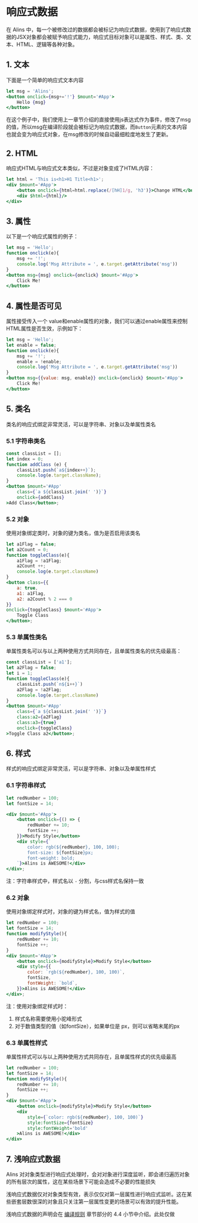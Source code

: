 <!--
 * @Author: chenzhongsheng
 * @Date: 2023-09-08 22:04:06
 * @Description: Coding something
-->
# 响应式数据

在 Alins 中，每一个被修改过的数据都会被标记为响应式数据，使用到了响应式数据的JSX对象都会被赋予响应式能力，响应式目标对象可以是属性、样式、类、文本、HTML、逻辑等各种对象。

## 1. 文本

下面是一个简单的响应式文本内容

<CodeBox/>

```jsx
let msg = 'Alins';
<button onclick={msg+='!'} $mount='#App'>
    Hello {msg}
</button>
```

在这个例子中，我们使用上一章节介绍的直接使用js表达式作为事件，修改了msg的值，所以msg在编译阶段就会被标记为响应式数据，而`Button`元素的文本内容也就会变为响应式对象，在msg修改的时候自动最细粒度地发生了更新。

## 2. HTML

响应式HTML与响应式文本类似，不过是对象变成了HTML内容：

<CodeBox/>

```jsx
let html = 'This is<h1>H1 Title<h1>';
<div $mount='#App'>
    <button onclick={html=html.replace(/[hH]1/g, 'h3')}>Change HTML</button>
    <div $html={html}/>
</div>
```

## 3. 属性

以下是一个响应式属性的例子：

<CodeBox/>

```jsx
let msg = 'Hello';
function onclick(e){
    msg += '!';
    console.log('Msg Attribute = ', e.target.getAttribute('msg'))
}
<button msg={msg} onclick={onclick} $mount='#App'>
    Click Me!
</button>
```

## 4. 属性是否可见

属性接受传入一个 value和enable属性的对象，我们可以通过enable属性来控制HTML属性是否生效，示例如下：

<CodeBox/>

```jsx
let msg = 'Hello';
let enable = false;
function onclick(e){
    msg += '!';
    enable = !enable;
    console.log('Msg Attribute = ', e.target.getAttribute('msg'))
}
<button msg={{value: msg, enable}} onclick={onclick} $mount='#App'>
    Click Me!
</button>
```

## 5. 类名

类名的响应式绑定非常灵活，可以是字符串、对象以及单属性类名

### 5.1 字符串类名

<CodeBox/>

```jsx
const classList = [];
let index = 0;
function addClass (e) {
    classList.push(`a${index++}`);
    console.log(e.target.className);
}
<button $mount='#App'
    class={`a ${classList.join(' ')}`}
    onclick={addClass}
>Add Class</button>;
```

### 5.2 对象

使用对象绑定类时，对象的键为类名，值为是否启用该类名

<CodeBox/>

```jsx
let a1Flag = false;
let a2Count = 0;
function toggleClass(e){
    a1Flag = !a1Flag;
    a2Count ++;
    console.log(e.target.className)
}
<button class={{
    a: true,
    a1: a1Flag,
    a2: a2Count % 2 === 0
}}
onclick={toggleClass} $mount='#App'>
    Toggle Class
</button>;
```

### 5.3 单属性类名

单属性类名可以与以上两种使用方式共同存在，且单属性类名的优先级最高：

<CodeBox/>

```jsx
const classList = ['a1'];
let a2Flag = false;
let i = 1;
function toggleClass(e){
    classList.push(`n${i++}`)
    a2Flag = !a2Flag;
    console.log(e.target.className)
}
<button $mount='#App'
    class={`a ${classList.join(' ')}`}
    class:a2={a2Flag}
    class:a3={true}
    onclick={toggleClass}
>Toggle Class a2</button>;
```


## 6. 样式

样式的响应式绑定非常灵活，可以是字符串、对象以及单属性样式

### 6.1 字符串样式

<CodeBox/>

```jsx
let redNumber = 100;
let fontSize = 14;

<div $mount='#App'>
    <button onclick={() => {
        redNumber += 10;
        fontSize ++;
    }}>Modify Style</button>
    <div style={`
        color: rgb(${redNumber}, 100, 100); 
        font-size: ${fontSize}px;
        font-weight: bold;
    `}>Alins is AWESOME!</div>
</div>;
```

注：字符串样式中，样式名以 `-` 分割，与css样式名保持一致

### 6.2 对象

使用对象绑定样式时，对象的键为样式名，值为样式的值

<CodeBox/>

```jsx
let redNumber = 100;
let fontSize = 14;
function modifyStyle(){
    redNumber += 10;
    fontSize ++;
}
<div $mount='#App'>
    <button onclick={modifyStyle}>Modify Style</button>
    <div style={{
        color: `rgb(${redNumber}, 100, 100)`,
        fontSize,
        fontWeight: `bold`,
    }}>Alins is AWESOME!</div>
</div>;
```

注：使用对象绑定样式时：

1. 样式名称需要使用小驼峰形式
2. 对于数值类型的值（如fontSize），如果单位是 px，则可以省略末尾的px

### 6.3 单属性样式

单属性样式可以与以上两种使用方式共同存在，且单属性样式的优先级最高

<CodeBox/>

```jsx
let redNumber = 100;
let fontSize = 14;
function modifyStyle(){
    redNumber += 10;
    fontSize ++;
}
<div $mount='#App'>
    <button onclick={modifyStyle}>Modify Style</button>
    <div 
        style={`color: rgb(${redNumber}, 100, 100)`}
        style:fontSize={fontSize}
        style:fontWeight='bold'
    >Alins is AWESOME!</div>
</div>
```

## 7. 浅响应式数据

Alins 对对象类型进行响应式处理时，会对对象进行深度监听，即会递归遍历对象的所有层次的属性，这在某些场景下可能会造成不必要的性能损失

浅响应式数据仅对对象类型有效，表示仅仅对第一层属性进行响应式监听。这在某些嵌套层数很深的对象且只关注第一层属性变更的场景可以有效的提升性能。

浅响应式数据的声明会在 [编译规则](./rule.html) 章节部分的 4.4 小节中介绍。此处仅做